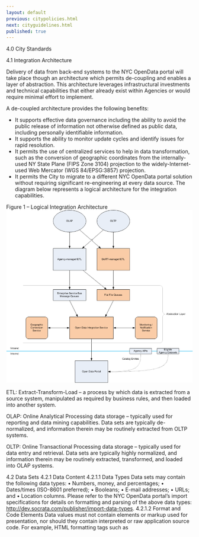 ```yaml
---
layout: default
previous: citypolicies.html
next: cityguidelines.html
published: true
---
```


4.0	City Standards

4.1	Integration Architecture

Delivery of data from back-end systems to the NYC OpenData portal will take place though an architecture which permits de-coupling and enables a layer of abstraction. This architecture leverages infrastructural investments and technical capabilities that either already exist within Agencies or would require minimal effort to implement.

A de-coupled architecture provides the following benefits:
- It supports effective data governance including the ability to avoid the public release of information not otherwise defined as public data, including personally identifiable information.
- It supports the ability to monitor update cycles and identify issues for rapid resolution.
- It permits the use of centralized services to help in data transformation, such as the conversion of geographic coordinates from the internally-used NY State Plane (FIPS Zone 3104) projection to the widely-Internet-used Web Mercator (WGS 84/EPSG:3857) projection.
- It permits the City to migrate to a different NYC OpenData portal solution without requiring significant re-engineering at every data source.
The diagram below represents a logical architecture for the integration capabilities.
 
Figure 1 – Logical Integration Architecture
![NYC Open Data Logical Architecture 20120313.png](img/NYC%20Open%20Data%20Logical%20Architecture%2020120313.png)

ETL: Extract-Transform-Load – a process by which data is extracted from a source system, manipulated as required by business rules, and then loaded into another system.

OLAP: Online Analytical Processing data storage – typically used for reporting and data mining capabilities. Data sets are typically de-normalized, and information therein may be routinely extracted from OLTP systems.

OLTP: Online Transactional Processing data storage – typically used for data entry and retrieval. Data sets are typically highly normalized, and information therein may be routinely extracted, transformed, and loaded into OLAP systems.

4.2	Data Sets
4.2.1	Data Content
4.2.1.1	Data Types
Data sets may contain the following data types:
•	Numbers, money, and percentages;
•	Dates/times (ISO-8601 preferred);
•	Booleans;
•	E-mail addresses;
•	URLs; and
•	Location columns.
Please refer to the NYC OpenData portal’s import specifications for details on formatting and parsing of the above data types: http://dev.socrata.com/publisher/import-data-types.
4.2.1.2	Format and Code Elements
Data values must not contain elements or markup used for presentation, nor should they contain interpreted or raw application source code. For example, HTML formatting tags such as <script>, <table>, <tr>, <td>, or <br> are not permitted.
4.2.1.3	Geospatial Data
Geospatial data must be published in the Web Mercator coordinate system (WGS 84/EPSG:3857) to make the data easy to use with popular online mapping services. Although this is the most useful coordinate system for web-based mapping, Web Mercator as a geographic coordinate system is not a projection, and therefore the measurement of distance and area on such data will not be as accurate as a projected coordinate system. 
Agencies may also make their data available in the New York State Plane, Long Island Zone, coordinate system (FIPS Zone 3104/EPSG:2263). If the data is hosted directly through the OpenData platform, it will be automatically converted to Web Mercator.
4.2.1.4	Geocoding
Data sets providing information on location in tabular format can be automatically geocoded by the OpenData platform. 
Address – single column that includes the building number, street name, city, state and zip code.
Intersection – single column with the cross streets concatenated by an ampersand (&) or two separate columns (e.g., cross street 1 and cross street 2).
4.2.2	Metadata
4.2.2.1	Data Set Metadata
For each data set published, the providing Agency must, at a minimum, provide values for all of the metadata elements as defined in the latest version of the DublinCore Metadata Element Set. In addition, the Agency must provide the metadata element” frequency” which must correspond to a value contained in the DublinCore Collection Description Frequency Vocabulary.
The following table represents a list of required metadata elements for data sets as of the publication of this technical standard:

<table>
	<caption>Required Metadata Elements</caption>
    <thead>
		<tr><th>Label</th><th>Description</th><th>Permitted Values (if applicable)</th></tr>
    </thead>
    <tbody>
		<tr><td>Contributor</td><td>Indicates the agency that supplied the data.</td><td></td></tr>
		<tr><td>Coverage</td><td>Indicates the range of data from either a temporal or spatial perspective.</td><td></td></tr>
		<tr><td>Creator</td><td>Indicates the agency that supplied the data.</td><td></td></tr>
		<tr><td>Date</td><td>Auto-generated by Socrata when data set (or metadata) is modified.</td><td></td></tr>
		<tr><td>Description</td><td>A brief description of the data set.</td><td></td></tr>
		<tr><td>Format</td><td>Dependent upon export methodology. Refer to <a href="publicstandards.html" title="Public Standards">Public Standards</a> for more information.</td><td></td></tr>
		<tr><td>Frequency</td><td>Indicates the rate at which the information in the data set is updated.</td><td><pre>Not updated [historical only]
Annual
Quarterly
Bi-monthly
Monthly
Bi-weekly
Weekly
Daily
Hourly
Continuous</pre></td></tr>
		<tr><td> Identifier
</td>
<td> Socrata uses a 9-digit identifier (usually xxxx-xxxx); may have the option for better permalinking under the "resource name" field.
</td>
<td> <span style="font-size:larger"></span><br />
</td></tr>
<tr>
<td> Language
</td>
<td> Language of the data set. Assumed to be en-US for all data sets. Exceptions must be noted.
</td>
<td> <span style="font-size:larger"><div dir="ltr" class="mw-geshi" style="text-align: left;"><div class="text source-text"><pre class="de1">en-US</pre></div></div></span>
</td></tr>
<tr>
<td> Publisher
</td>
<td> Entity that is responsible for publishing the data; this will always be the City of New York.
</td>
<td> <span style="font-size:larger"><div dir="ltr" class="mw-geshi" style="text-align: left;"><div class="text source-text"><pre class="de1">City of New York</pre></div></div></span>
</td></tr>
<tr>
<td> Relation
</td>
<td> Not used.
</td>
<td> <span style="font-size:larger"></span><br />
</td></tr>
<tr>
<td> Rights
</td>
<td> NYC data sets should be attributed to the City. Refer to <a href="/wiki/index.php/Public_Policies" title="Public Policies">Public Policies</a>.
</td>
<td> <span style="font-size:larger"></span><br />
</td></tr>
<tr>
<td> Source
</td>
<td> Identifies the name of the source system within the City.
</td>
<td> <span style="font-size:larger"></span><br />
</td></tr>
<tr>
<td> Subject
</td>
<td> Comma-separated list of nouns describing the content of the data set.
</td>
<td> <span style="font-size:larger"></span><br />
</td></tr>
<tr>
<td> Title
</td>
<td> The brief descriptive name of the data set.
</td>
<td> <span style="font-size:larger"></span><br />
</td></tr>
<tr>
<td> Type
</td>
<td> The category of the data set identified by the list of possible values. If a data set can fall into multiple categories, select the one which is most significant. This list will be subject to change on an ongoing basis.
</td>
<td>
<span style="font-size:larger"><div dir="ltr" class="mw-geshi" style="text-align: left;"><div class="text source-text"><pre class="de1">Business and Economic
Community Service
Construction and Housing
Cultural Affairs
Education
Environmental Sustainability
Events
Facilities and Structures
Finances
Government
Health
Library
Media
Organizations
Other 
Property
Public Safety
Social Services
Statistics
Transportation
Women's Issues</pre></div></div></span>
</td></tr></table>


Label	Description	Permitted Values (if applicable)
Contributor	Indicates the agency that supplied the data	
Coverage	Indicates the range of data from either a temporal or spatial perspective.	
Creator	Indicates the agency that supplied the data	
Date	Auto-generated by Socrata when data set (or metadata) is modified.	
Description	A brief description of the data set	
Format	Dependent upon export methodology. Refer to Section 7.3 for specific details.	
Frequency	Indicates the rate at which the information in the data set is updated.	Not updated (historical only)
		Annual
		Quarterly
		Bi-monthly
		Monthly
		Bi-weekly
		Weekly
		Daily
		Hourly
		Continuous
Identifier	Socrata uses a 9-character identifier (usually xxxx-xxxx); may have the option for better permalinking under the "resource name" field.	
Language	Language of the data set. Assumed to be en-US for all data sets. Exceptions must be noted.	en-US
Publisher	Entity that is responsible for publishing the data; this will always be the City of New York.	City of New York
Relation	Not used	
Rights	NYC data sets should be attributed to the City.	
Source	Identifies the name of the source system within the City	
Subject	Comma-separated list of nouns describing the content of the data set	
Title	The brief descriptive name of the data set	
Type	The category of the data set identified by the list of possible values. If a data set can fall into multiple categories, select the one which is most significant. This list will be subject to change on an ongoing basis.	Business and Economic
		Community Service
		Construction and Housing
		Cultural Affairs
		Education
		Environmental Sustainability
		Events
		Facilities and Structures
		Finances
		Government
		Health
		Library
		Media
		Organizations
		Other
		Property
		Public Safety
		Social Services
		Statistics
		Transportation
		Women's Issues
4.2.2.2	Column Metadata
Although metadata for columns within a data set is not required, it should be provided when the column identifiers do not provide a user with enough information to use it effectively. For example, the metadata for a column containing restaurant inspection letter grades should indicate the possible values and their meanings.
4.2.2.3	Standards for Data Citation
An Agency should include any preferred citation for a data set in the data set’s metadata or supporting documentation.
4.3	Data Set Publishing
The Agency ODC should work closely with DoITT during the initial data set publishing process to identify the best technical approach to automate delivery to the public. The following mechanisms are supported:
4.3.1	Database Management System (DBMS) Access
For Agencies that require DoITT assistance to extract data from back-office systems, the Agency must provide read-only DBMS credentials for the necessary databases, tables, stored procedures, and/or views. The credentials should not permit access to tables, columns, or other entities that contain information that is not included within the definition of public data set because it is exempt from disclosure.
If the Agency operates a data warehouse, it should provide access to extract public data sets from the warehouse rather than the source operational system.
4.3.2	File Transfers
Agencies may choose to publish files to a location on the City intranet that DoITT staff or DoITT-managed automation tools can access. Specific details, such as location, formats, naming conventions, and sizing, should be discussed with DoITT.
4.3.3	Enterprise Service Bus
Agencies may leverage DoITT’s Enterprise Service Bus (DataShare) to publish public data sets. This option may be especially desirable if DataShare already automatically transfers the data set. 
4.3.4	Self-Hosting
In any exceptional case in which transaction volumes, data structure, technical barriers, or resource limits prevent hosting a public data set on the NYC Open Data portal itself, the NYC OpenData portal must provide a direct link to the public data set that is hosted elsewhere so that the data set is accessible to the public through the NYC OpenData portal. In such an exceptional case, an Agency may self-host the relevant public data set, provided that the public data set is accessible to the public through the link on the NYC OpenData portal according to following standards: 
•	The agency must provide a single, unique, publicly accessible URL for each data set along with the data set-level metadata. This information will be made available in the NYC OpenData portal’s catalog of data sets. It is strongly preferred that the URL be the location of the data set, and not an intermediate web page.
•	The data set must be machine-readable and in one of the formats listed in the Public Standards section of this document. The Portable Document Format (PDF) is not permitted.
•	The data set may be encapsulated in a single archive file (and optionally compressed) if it consists of multiple related files.
4.4	Maintenance
Data sets published on the NYC OpenData portal must be maintained for accuracy, timeliness, and accessibility, as set forth below.
4.4.1	Data Set Content Updates
Agency ODCs are responsible for identifying an update frequency for each public data set as an element in its data set metadata, and for ensuring that their data set content updates are maintained and published according to the data set’s identified schedule or to the extent that the agency regularly maintains or updates the public data set.
4.4.2	Structural Changes (Fields, Data Types)
The ODC or Agency liaison must not modify existing data structure during normal updates to the data set. The number of data elements per record, name, format, and order of the data elements must be consistent with the originally-published version. The Agency ODC should notify DoITT prior to any structural changes to data sets.
4.4.3	Content Support
DoITT will contact the Agency ODC to obtain feedback or a direct answer to comments or inquiries from the public that relate to data set contents or supporting documentation. The Agency will provide DoITT with an expected timeframe to resolve the support inquiry as soon as possible. The Agency must then notify DoITT when the updates or corrections are ready for publication. 
An Agency that proactively identifies defects or improvements related to its data set content or supporting documentation must notify DoITT prior to publication of any changes.
4.5	Ownership, Responsibility, and Retention
4.5.1	Ownership 
Agencies retain ownership over the data sets that they submit. All data and data sets remain the property of the originating Agency and public users acquire no ownership rights to Agency data or data sets. 
The data sets published on NYC.gov or the NYC OpenData portal become a public resource available to anyone with access to the Internet. The public use of the data sets may include development of applications. In this case, the developers retain all intellectual property ownership in their applications, excluding the Agency data itself, whose ownership continues to reside with the Agency. 
4.5.2	Responsibility 
The Agency that owns the data set is responsible for all aspects of the quality, integrity, and security of the data set contents, as detailed below, and as subject to limitations on liability contained in Local Law 11. Agencies do not relinquish control of their data to DoITT when the data set is submitted for publication on the NYC OpenData portal. 
Agencies are responsible for ensuring that all of their submitted data has been reviewed by appropriate Agency management for confidentiality, privacy, security, and all other content limitation issues consistent with Local Law 11 before the data is submitted for publication. The Agency supplying the data is also responsible for maintaining records of information privacy status and public-disclosure requirements.
The Agency is responsible for updating its data according to the frequency identified in the data set metadata or to the extent that the agency regularly maintains or updates the public data set.
4.5.3	Retention 
As the authoritative source of the information, submitting Agencies retain version control of public data sets and must comply with record retention schedules and requirements outlined by the New York City Department of Records and Information Services. 
4.6	Exemption from Public Access 
Public data to be made available per Local Law 11 does not include any data set to which an Agency may deny access pursuant to the Freedom of Information Law (FOIL) or any other provision of a federal or state law, rule or regulation or local law.  (That notwithstanding, by itself, Local Law 11 does not prohibit Agencies from releasing such FOIL-deniable data.)
Records deniable under FOIL are those that:
(a)	are specifically exempted from disclosure by state or federal statute;
(b)	if disclosed would result in an unwarranted invasion of personal privacy; 
(c)	if disclosed would impair present or imminent contract awards or collective bargaining negotiations;
(d)	are trade secrets or are submitted to an agency by a commercial enterprise or derived from information obtained from a commercial enterprise and which if disclosed would cause substantial injury to the competitive position of the subject enterprise;
(e)	are compiled for law enforcement purposes and which if disclosed would:
i.	interfere with law enforcement investigations or judicial proceedings;
ii.	deprive a person of a right to a fair trial or impartial adjudication;
iii.	identify a confidential source or disclose confidential information relative to a criminal investigation; or
iv.	reveal criminal investigative techniques or procedures, except routine techniques and procedures;
(f)	could if disclosed endanger the life or safety of any person;
(g)	are inter-agency or intra-agency communications, except to the extent that such materials consist of:
i.	statistical or factual tabulations or data;
ii.	instructions to staff that affect the public;
iii.	final agency policy or determinations; or
iv.	external audits, including but not limited to audits performed by the comptroller and the federal government;
(h)	are examination questions or answers that are requested prior to the final administration of such questions;
(i)	if disclosed, would jeopardize an agency’s capacity to guarantee the security of its information technology assets, such assets encompassing both electronic information systems and infrastructures;
(j)	are photographs, microphotographs, videotape or other recorded images prepared under authority of section eleven hundred eleven-a of the vehicle and traffic law (this exemption will be repealed effective December 1, 2014);
(k)	are photographs, microphotographs, videotape or other recorded images prepared under authority of section eleven hundred eleven-b of the vehicle and traffic law (this exemption will be repealed effective December 1, 2014); or
(l)	are photographs, microphotographs, videotape or other recorded images produced by a bus lane photo device prepared under authority of section eleven hundred eleven-c of the vehicle and traffic law (this exemption will be repealed effective September 20, 2015).
For subparagraphs (j) through (l) above, such information must be included on the date such subparagraphs will be repealed.
Local Law 11 specifies the following additional exemptions:
•	any portion of such data set to which an agency may deny access pursuant to the public officers law or any other provision of a federal or state law, rule or regulation or local law;
•	any data set that contains a significant amount of data to which an agency may deny access pursuant to the public officers law or any other provision of a federal or state law, rule or regulation or local law and where removing such data would impose undue financial or administrative burden;
•	data that reflects the internal deliberative process of an agency or agencies, including but not limited to negotiating positions, future procurements, or pending or reasonably anticipated legal or administrative proceedings;
•	data stored on an agency-owned personal computing device, or data stored on a portion of a network that has been exclusively assigned to a single agency employee or a single agency owned or controlled computing device;
•	materials subject to copyright, patent, trademark, confidentiality agreements or trade secret protection;
•	proprietary applications, computer code, software, operating systems or similar materials; or
•	employment records, internal employee-related directories or lists, and facilities data, information technology, internal service-desk and other data related to internal agency administration.
Nothing in the legislation, policies, or standards shall be deemed to prohibit an Agency from voluntarily disclosing information not otherwise defined as a public data set, nor shall it be deemed to prohibit an agency from making such voluntarily disclosed information accessible through the NYC OpenData portal.
